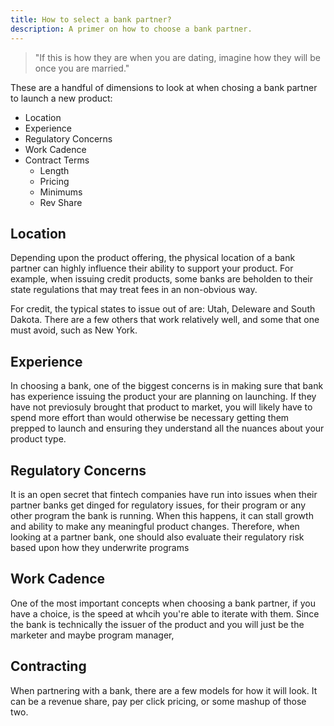 ```yaml
---
title: How to select a bank partner?
description: A primer on how to choose a bank partner.
---
```

> "If this is how they are when you are dating, imagine how they will be once you are married."

These are a handful of dimensions to look at when chosing a bank partner to launch a new product:

* Location
* Experience
* Regulatory Concerns
* Work Cadence
* Contract Terms 
  * Length
  * Pricing
  * Minimums
  * Rev Share


## Location
Depending upon the product offering, the physical location of a bank partner can highly influence their ability to support your product. For example, when issuing credit products, some banks are beholden to their state regulations that may treat fees in an non-obvious way.

For credit, the typical states to issue out of are: Utah, Deleware and South Dakota. There are a few others that work relatively well, and some that one must avoid, such as New York.

## Experience
In choosing a bank, one of the biggest concerns is in making sure that bank has experience issuing the product your are planning on launching. If they have not previosuly brought that product to market, you will likely have to spend more effort than would otherwise be necessary getting them prepped to launch and ensuring they understand all the nuances about your product type.

## Regulatory Concerns
It is an open secret that fintech companies have run into issues when their partner banks get dinged for regulatory issues, for their program or any other program the bank is running.  When this happens, it can stall growth and ability to make any meaningful product changes.  Therefore, when looking at a partner bank, one should also evaluate their regulatory risk based upon how they underwrite programs

## Work Cadence
One of the most important concepts when choosing a bank partner, if you have a choice, is the speed at whcih you're able to iterate with them.  Since the bank is technically the issuer of the product and you will just be the marketer and maybe program manager, 

## Contracting
When partnering with a bank, there are a few models for how it will look.  It can be a revenue share, pay per click pricing, or some mashup of those two.  
